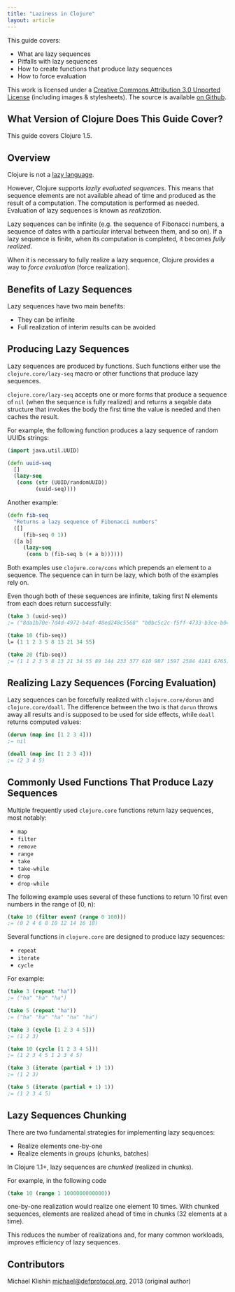 ```yaml
---
title: "Laziness in Clojure"
layout: article
---
```


This guide covers:

  * What are lazy sequences
  * Pitfalls with lazy sequences
  * How to create functions that produce lazy sequences
  * How to force evaluation

This work is licensed under a <a rel="license"
href="http://creativecommons.org/licenses/by/3.0/">Creative Commons
Attribution 3.0 Unported License</a> (including images &
stylesheets). The source is available [on
Github](https://github.com/clojuredocs/cds).



## What Version of Clojure Does This Guide Cover?

This guide covers Clojure 1.5.



## Overview

Clojure is not a [lazy language](http://en.wikipedia.org/wiki/Lazy_evaluation).

However, Clojure supports *lazily evaluated sequences*. This means that sequence elements are not
available ahead of time and produced as the result of a computation. The computation
is performed as needed. Evaluation of lazy sequences is known as *realization*.

Lazy sequences can be infinite (e.g. the sequence of Fibonacci numbers, a sequence of
dates with a particular interval between them, and so on). If a lazy sequence is finite,
when its computation is completed, it becomes *fully realized*.

When it is necessary to fully realize a lazy sequence, Clojure provides a way to
*force evaluation* (force realization).


## Benefits of Lazy Sequences

Lazy sequences have two main benefits:

 * They can be infinite
 * Full realization of interim results can be avoided


## Producing Lazy Sequences

Lazy sequences are produced by functions. Such functions either use the `clojure.core/lazy-seq` macro
or other functions that produce lazy sequences.

`clojure.core/lazy-seq` accepts one or more forms that produce a sequence of `nil` (when the sequence
is fully realized) and returns a seqable data structure that invokes the body the first time
the value is needed and then caches the result.

For example, the following function produces a lazy sequence of random UUIDs strings:

``` clojure
(import java.util.UUID)

(defn uuid-seq
  []
  (lazy-seq
   (cons (str (UUID/randomUUID))
         (uuid-seq))))
```

Another example: 

``` clojure
(defn fib-seq
  "Returns a lazy sequence of Fibonacci numbers"
  ([]
     (fib-seq 0 1))
  ([a b]
     (lazy-seq
      (cons b (fib-seq b (+ a b))))))
```

Both examples use `clojure.core/cons` which prepends an element to a sequence. The sequence
can in turn be lazy, which both of the examples rely on.

Even though both of these sequences are infinite, taking first N elements from each does
return successfully:

``` clojure
(take 3 (uuid-seq))
;= ("8da1b70e-7d4d-4972-b4af-48ed248c5568" "b0bc5c2c-f5ff-4733-b3ce-b0499a1a0ccc" "26d52a65-cde5-4d57-bf7f-97e3440fb3a5")

(take 10 (fib-seq))
l= (1 1 2 3 5 8 13 21 34 55)

(take 20 (fib-seq))
;= (1 1 2 3 5 8 13 21 34 55 89 144 233 377 610 987 1597 2584 4181 6765)
```

## Realizing Lazy Sequences (Forcing Evaluation)

Lazy sequences can be forcefully realized with `clojure.core/dorun` and
`clojure.core/doall`. The difference between the two is that `dorun`
throws away all results and is supposed to be used for side effects,
while `doall` returns computed values:

``` clojure
(dorun (map inc [1 2 3 4]))
;= nil

(doall (map inc [1 2 3 4]))
;= (2 3 4 5)
```


## Commonly Used Functions That Produce Lazy Sequences

Multiple frequently used `clojure.core` functions return lazy sequences,
most notably:

 * `map`
 * `filter`
 * `remove`
 * `range`
 * `take`
 * `take-while`
 * `drop`
 * `drop-while`

The following example uses several of these functions to return 10 first
even numbers in the range of [0, n):

``` clojure
(take 10 (filter even? (range 0 100)))
;= (0 2 4 6 8 10 12 14 16 18)
```

Several functions in `clojure.core` are designed to produce lazy
sequences:

 * `repeat`
 * `iterate`
 * `cycle`

For example:

``` clojure
(take 3 (repeat "ha"))
;= ("ha" "ha" "ha")

(take 5 (repeat "ha"))
;= ("ha" "ha" "ha" "ha" "ha")

(take 3 (cycle [1 2 3 4 5]))
;= (1 2 3)

(take 10 (cycle [1 2 3 4 5]))
;= (1 2 3 4 5 1 2 3 4 5)

(take 3 (iterate (partial + 1) 1))
;= (1 2 3)

(take 5 (iterate (partial + 1) 1))
;= (1 2 3 4 5)
```


## Lazy Sequences Chunking

There are two fundamental strategies for implementing lazy sequences:

 * Realize elements one-by-one
 * Realize elements in groups (chunks, batches)

In Clojure 1.1+, lazy sequences are *chunked* (realized in chunks).

For example, in the following code

``` clojure
(take 10 (range 1 1000000000000))
```

one-by-one realization would realize one element 10 times. With chunked sequences,
elements are realized ahead of time in chunks (32 elements at a time).

This reduces the number of realizations and, for many common workloads, improves
efficiency of lazy sequences.


## Contributors

Michael Klishin <michael@defprotocol.org>, 2013 (original author)
